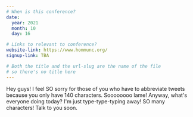 ```yaml
---
# When is this conference?
date:
  year: 2021
  month: 10
  day: 16

# Links to relevant to conference?
website-link: https://www.hommunc.org/
signup-link: TBA

# Both the title and the url-slug are the name of the file
# so there's no title here
---
```


Hey guys! I feel SO sorry for those of you who have to abbreviate tweets because you only have 140 characters. Soooooooo lame! 
Anyway, what's everyone doing today? I'm just type-type-typing away! SO many characters! Talk to you soon.
